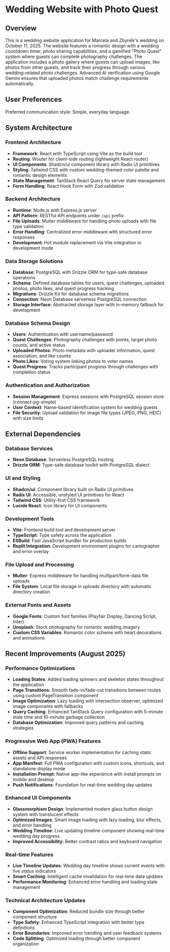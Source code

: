 # Wedding Website with Photo Quest

## Overview

This is a wedding website application for Marcela and Zbyněk's wedding on October 11, 2025. The website features a romantic design with a wedding countdown timer, photo sharing capabilities, and a gamified "Photo Quest" system where guests can complete photography challenges. The application includes a photo gallery where guests can upload images, like photos from other guests, and track their progress through various wedding-related photo challenges. Advanced AI verification using Google Gemini ensures that uploaded photos match challenge requirements automatically.

## User Preferences

Preferred communication style: Simple, everyday language.

## System Architecture

### Frontend Architecture
- **Framework**: React with TypeScript using Vite as the build tool
- **Routing**: Wouter for client-side routing (lightweight React router)
- **UI Components**: Shadcn/ui component library with Radix UI primitives
- **Styling**: Tailwind CSS with custom wedding-themed color palette and romantic design elements
- **State Management**: TanStack React Query for server state management
- **Form Handling**: React Hook Form with Zod validation

### Backend Architecture
- **Runtime**: Node.js with Express.js server
- **API Pattern**: RESTful API endpoints under `/api` prefix
- **File Uploads**: Multer middleware for handling photo uploads with file type validation
- **Error Handling**: Centralized error middleware with structured error responses
- **Development**: Hot module replacement via Vite integration in development mode

### Data Storage Solutions
- **Database**: PostgreSQL with Drizzle ORM for type-safe database operations
- **Schema**: Defined database tables for users, quest challenges, uploaded photos, photo likes, and quest progress tracking
- **Migrations**: Drizzle Kit for database schema migrations
- **Connection**: Neon Database serverless PostgreSQL connection
- **Storage Interface**: Abstracted storage layer with in-memory fallback for development

### Database Schema Design
- **Users**: Authentication with username/password
- **Quest Challenges**: Photography challenges with points, target photo counts, and active status
- **Uploaded Photos**: Photo metadata with uploader information, quest association, and like counts
- **Photo Likes**: Voting system linking photos to voter names
- **Quest Progress**: Tracks participant progress through challenges with completion status

### Authentication and Authorization
- **Session Management**: Express sessions with PostgreSQL session store (connect-pg-simple)
- **User Context**: Name-based identification system for wedding guests
- **File Security**: Upload validation for image file types (JPEG, PNG, HEIC) with size limits

## External Dependencies

### Database Services
- **Neon Database**: Serverless PostgreSQL hosting
- **Drizzle ORM**: Type-safe database toolkit with PostgreSQL dialect

### UI and Styling
- **Shadcn/ui**: Component library built on Radix UI primitives
- **Radix UI**: Accessible, unstyled UI primitives for React
- **Tailwind CSS**: Utility-first CSS framework
- **Lucide React**: Icon library for UI components

### Development Tools
- **Vite**: Frontend build tool and development server
- **TypeScript**: Type safety across the application
- **ESBuild**: Fast JavaScript bundler for production builds
- **Replit Integration**: Development environment plugins for cartographer and error overlay

### File Upload and Processing
- **Multer**: Express middleware for handling multipart/form-data file uploads
- **File System**: Local file storage in uploads directory with automatic directory creation

### External Fonts and Assets
- **Google Fonts**: Custom font families (Playfair Display, Dancing Script, Inter)
- **Unsplash**: Stock photography for romantic wedding imagery
- **Custom CSS Variables**: Romantic color scheme with heart decorations and animations

## Recent Improvements (August 2025)

### Performance Optimizations
- **Loading States**: Added loading spinners and skeleton states throughout the application
- **Page Transitions**: Smooth fade-in/fade-out transitions between routes using custom PageTransition component
- **Image Optimization**: Lazy loading with intersection observer, optimized image components with fallbacks
- **Query Caching**: Enhanced TanStack Query configuration with 5-minute stale time and 10-minute garbage collection
- **Database Optimization**: Improved query patterns and caching strategies

### Progressive Web App (PWA) Features
- **Offline Support**: Service worker implementation for caching static assets and API responses
- **App Manifest**: Full PWA configuration with custom icons, shortcuts, and standalone display mode
- **Installation Prompt**: Native app-like experience with install prompts on mobile and desktop
- **Push Notifications**: Foundation for real-time wedding day updates

### Enhanced UI Components
- **Glassmorphism Design**: Implemented modern glass button design system with translucent effects
- **Optimized Images**: Smart image loading with lazy loading, blur effects, and error handling
- **Wedding Timeline**: Live updating timeline component showing real-time wedding day progress
- **Improved Accessibility**: Better contrast ratios and keyboard navigation

### Real-time Features
- **Live Timeline Updates**: Wedding day timeline shows current events with live status indicators
- **Smart Caching**: Intelligent cache invalidation for real-time data updates
- **Performance Monitoring**: Enhanced error handling and loading state management

### Technical Architecture Updates
- **Component Optimization**: Reduced bundle size through better component structure
- **Type Safety**: Enhanced TypeScript integration with better type definitions
- **Error Boundaries**: Improved error handling and user feedback systems
- **Code Splitting**: Optimized loading through better component organization